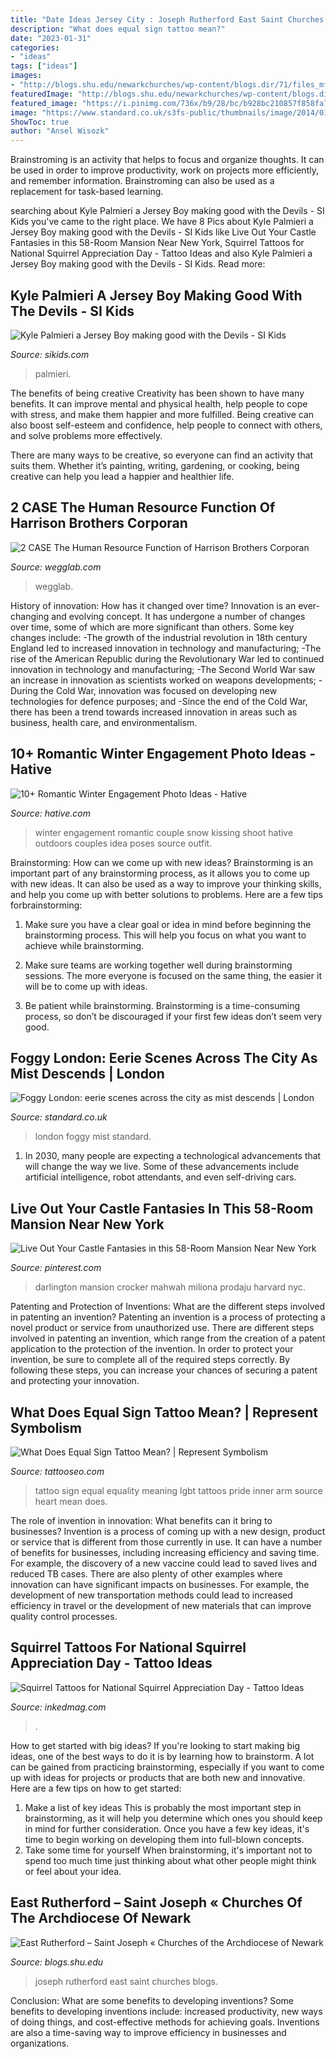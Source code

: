 ```yaml
---
title: "Date Ideas Jersey City : Joseph Rutherford East Saint Churches Blogs"
description: "What does equal sign tattoo mean?"
date: "2023-01-31"
categories:
- "ideas"
tags: ["ideas"]
images:
- "http://blogs.shu.edu/newarkchurches/wp-content/blogs.dir/71/files_mf/stc3dd1.jpg"
featuredImage: "http://blogs.shu.edu/newarkchurches/wp-content/blogs.dir/71/files_mf/stc3dd1.jpg"
featured_image: "https://i.pinimg.com/736x/b9/28/bc/b928bc210857f858fa73b814459a7ed4.jpg"
image: "https://www.standard.co.uk/s3fs-public/thumbnails/image/2014/01/21/09/londonfog5.jpg"
ShowToc: true
author: "Ansel Wisozk"
---
```



Brainstroming is an activity that helps to focus and organize thoughts. It can be used in order to improve productivity, work on projects more efficiently, and remember information. Brainstroming can also be used as a replacement for task-based learning.

	

		
searching about Kyle Palmieri a Jersey Boy making good with the Devils - SI Kids you've came to the right place. We have 8 Pics about Kyle Palmieri a Jersey Boy making good with the Devils - SI Kids like Live Out Your Castle Fantasies in this 58-Room Mansion Near New York, Squirrel Tattoos for National Squirrel Appreciation Day - Tattoo Ideas and also Kyle Palmieri a Jersey Boy making good with the Devils - SI Kids. Read more:
		
    
## Kyle Palmieri A Jersey Boy Making Good With The Devils - SI Kids

<img loading=lazy src="https://www.sikids.com/.image/t_share/MTY4Mjg2NzI5Mjk2MzU2NTE3/kyle-palmieri-elsajpg.jpg" onerror="this.onerror=null;this.src='https://tse2.mm.bing.net/th?id=OIP.ZKu3mBp5uK5Wf5uoA27S4AHaEK&amp;pid=15.1';" alt="Kyle Palmieri a Jersey Boy making good with the Devils - SI Kids">

_Source: sikids.com_

>palmieri. 

	

The benefits of being creative
Creativity has been shown to have many benefits. It can improve mental and physical health, help people to cope with stress, and make them happier and more fulfilled.
Being creative can also boost self-esteem and confidence, help people to connect with others, and solve problems more effectively.

There are many ways to be creative, so everyone can find an activity that suits them. Whether it’s painting, writing, gardening, or cooking, being creative can help you lead a happier and healthier life.

    
## 2 CASE The Human Resource Function Of Harrison Brothers Corporan

<img loading=lazy src="https://wegglab.com/wp-content/uploads/2021/01/image-2390.png" onerror="this.onerror=null;this.src='https://tse2.mm.bing.net/th?id=OIP.wTn98g3HrkhUs-lfsVN-OQAAAA&amp;pid=15.1';" alt="2 CASE The Human Resource Function of Harrison Brothers Corporan">

_Source: wegglab.com_

>wegglab. 

	

History of innovation: How has it changed over time?
Innovation is an ever-changing and evolving concept. It has undergone a number of changes over time, some of which are more significant than others. 
Some key changes include: 
-The growth of the industrial revolution in 18th century England led to increased innovation in technology and manufacturing; 
-The rise of the American Republic during the Revolutionary War led to continued innovation in technology and manufacturing; 
-The Second World War saw an increase in innovation as scientists worked on weapons developments; 
-During the Cold War, innovation was focused on developing new technologies for defence purposes; and 
-Since the end of the Cold War, there has been a trend towards increased innovation in areas such as business, health care, and environmentalism.

    
## 10+ Romantic Winter Engagement Photo Ideas - Hative

<img loading=lazy src="https://hative.com/wp-content/uploads/2014/11/winter-engagement-photo-ideas/1-winter-engagement-photo-ideas.jpg" onerror="this.onerror=null;this.src='https://tse2.mm.bing.net/th?id=OIP.2UMxPygD4JpAX1mOnGW2CgHaLH&amp;pid=15.1';" alt="10+ Romantic Winter Engagement Photo Ideas - Hative">

_Source: hative.com_

>winter engagement romantic couple snow kissing shoot hative outdoors couples idea poses source outfit. 

	

Brainstorming: How can we come up with new ideas?
Brainstorming is an important part of any brainstorming process, as it allows you to come up with new ideas. It can also be used as a way to improve your thinking skills, and help you come up with better solutions to problems. Here are a few tips forbrainstorming:
1. Make sure you have a clear goal or idea in mind before beginning the brainstorming process. This will help you focus on what you want to achieve while brainstorming.

2. Make sure teams are working together well during brainstorming sessions. The more everyone is focused on the same thing, the easier it will be to come up with ideas.

3. Be patient while brainstorming. Brainstorming is a time-consuming process, so don’t be discouraged if your first few ideas don’t seem very good.

    
## Foggy London: Eerie Scenes Across The City As Mist Descends | London

<img loading=lazy src="https://www.standard.co.uk/s3fs-public/thumbnails/image/2014/01/21/09/londonfog5.jpg" onerror="this.onerror=null;this.src='https://tse1.mm.bing.net/th?id=OIP.jQTUcNFm2LRgFFg0AaWvpAHaE8&amp;pid=15.1';" alt="Foggy London: eerie scenes across the city as mist descends | London">

_Source: standard.co.uk_

>london foggy mist standard. 

	

1. In 2030, many people are expecting a technological advancements that will change the way we live. Some of these advancements include artificial intelligence, robot attendants, and even self-driving cars. 

    
## Live Out Your Castle Fantasies In This 58-Room Mansion Near New York

<img loading=lazy src="https://i.pinimg.com/736x/b9/28/bc/b928bc210857f858fa73b814459a7ed4.jpg" onerror="this.onerror=null;this.src='https://tse3.mm.bing.net/th?id=OIP.EmF2GNH2urBnGnz2slNZwAHaE8&amp;pid=15.1';" alt="Live Out Your Castle Fantasies in this 58-Room Mansion Near New York">

_Source: pinterest.com_

>darlington mansion crocker mahwah miliona prodaju harvard nyc. 

	

Patenting and Protection of Inventions: What are the different steps involved in patenting an invention?
Patenting an invention is a process of protecting a novel product or service from unauthorized use. There are different steps involved in patenting an invention, which range from the creation of a patent application to the protection of the invention. In order to protect your invention, be sure to complete all of the required steps correctly. By following these steps, you can increase your chances of securing a patent and protecting your innovation.

    
## What Does Equal Sign Tattoo Mean? | Represent Symbolism

<img loading=lazy src="https://www.tattooseo.com/wp-content/uploads/2018/05/Equal-Sign-Tattoo-Meaning-18.jpg" onerror="this.onerror=null;this.src='https://tse4.mm.bing.net/th?id=OIP.kK924Sg7Qway8vY33MjzXgAAAA&amp;pid=15.1';" alt="What Does Equal Sign Tattoo Mean? | Represent Symbolism">

_Source: tattooseo.com_

>tattoo sign equal equality meaning lgbt tattoos pride inner arm source heart mean does. 

	

The role of invention in innovation: What benefits can it bring to businesses?
Invention is a process of coming up with a new design, product or service that is different from those currently in use. It can have a number of benefits for businesses, including increasing efficiency and saving time. For example, the discovery of a new vaccine could lead to saved lives and reduced TB cases. There are also plenty of other examples where innovation can have significant impacts on businesses. For example, the development of new transportation methods could lead to increased efficiency in travel or the development of new materials that can improve quality control processes.

    
## Squirrel Tattoos For National Squirrel Appreciation Day - Tattoo Ideas

<img loading=lazy src="https://www.inkedmag.com/.image/t_share/MTY5OTAzOTE2MDE0NjQzMDAz/squirrel.png" onerror="this.onerror=null;this.src='https://tse2.mm.bing.net/th?id=OIP.oxOInPKRGG8rFLH6LrxzVQHaD4&amp;pid=15.1';" alt="Squirrel Tattoos for National Squirrel Appreciation Day - Tattoo Ideas">

_Source: inkedmag.com_

>. 

	

How to get started with big ideas?
If you're looking to start making big ideas, one of the best ways to do it is by learning how to brainstorm. A lot can be gained from practicing brainstorming, especially if you want to come up with ideas for projects or products that are both new and innovative. Here are a few tips on how to get started: 
1. Make a list of key ideas 
This is probably the most important step in brainstorming, as it will help you determine which ones you should keep in mind for further consideration. Once you have a few key ideas, it's time to begin working on developing them into full-blown concepts. 
2. Take some time for yourself 
When brainstorming, it's important not to spend too much time just thinking about what other people might think or feel about your idea.

    
## East Rutherford – Saint Joseph « Churches Of The Archdiocese Of Newark

<img loading=lazy src="http://blogs.shu.edu/newarkchurches/wp-content/blogs.dir/71/files_mf/stc3dd1.jpg" onerror="this.onerror=null;this.src='https://tse1.mm.bing.net/th?id=OIP.tSKA89h-62mb0CXlQ8mybAHaE8&amp;pid=15.1';" alt="East Rutherford – Saint Joseph « Churches of the Archdiocese of Newark">

_Source: blogs.shu.edu_

>joseph rutherford east saint churches blogs. 

	

Conclusion: What are some benefits to developing inventions?
Some benefits to developing inventions include: increased productivity, new ways of doing things, and cost-effective methods for achieving goals. Inventions are also a time-saving way to improve efficiency in businesses and organizations.

